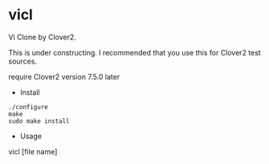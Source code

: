 # vicl

Vi Clone by Clover2.

This is under constructing. I recommended that you use this for Clover2 test sources.

require Clover2 version 7.5.0 later

* Install

```
./configure
make 
sudo make install
```

* Usage 

vicl [file name]
